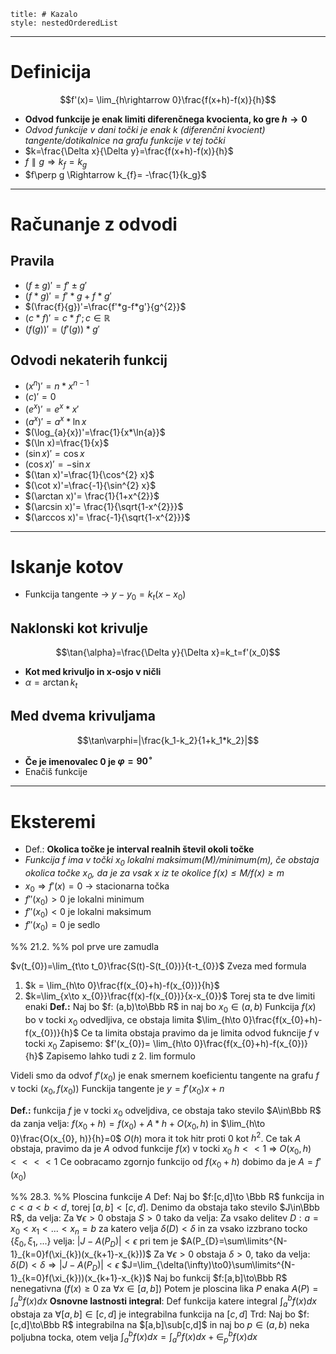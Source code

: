 ```table-of-contents
title: # Kazalo
style: nestedOrderedList
```
---
# Definicija
$$f'(x)= \lim_{h\rightarrow 0}\frac{f(x+h)-f(x)}{h}$$
- **Odvod funkcije je enak limiti diferenčnega kvocienta, ko gre $h \rightarrow 0$**
- *Odvod funkcije v dani točki je enak $k$ (diferenčni kvocient) tangente/dotikalnice na grafu funkcije v tej točki*
- $k=\frac{\Delta x}{\Delta y}=\frac{f(x+h)-f(x)}{h}$
- $f\parallel g \Rightarrow k_f=k_g$
- $f\perp g \Rightarrow k_{f}= -\frac{1}{k_g}$
---
# Računanje z odvodi
## Pravila
- $(f\pm g)'=f' \pm g'$
- $(f * g)' = f'*g + f*g'$
- $(\frac{f}{g})'=\frac{f'*g-f*g'}{g^{2}}$
- $(c*f)'=c*f'; c\in\mathbb{R}$
- $(f(g))'=(f'(g))*g'$
## Odvodi nekaterih funkcij
- $(x^n)'=n*x^{n-1}$
- $(c)' = 0$
- $(e^{x})'=e^{x}*x'$
- $(a^{x})'=a^{x}*\ln{x}$
- $(\log_{a}{x})'=\frac{1}{x*\ln{a}}$
- $(\ln x)=\frac{1}{x}$
- $(\sin x)'=\cos x$
- $(\cos x)'=-\sin x$
- $(\tan x)'=\frac{1}{\cos^{2} x}$
- $(\cot x)'=\frac{-1}{\sin^{2} x}$
- $(\arctan x)'= \frac{1}{1+x^{2}}$
- $(\arcsin x)'= \frac{1}{\sqrt{1-x^{2}}}$
- $(\arccos x)'= \frac{-1}{\sqrt{1-x^{2}}}$
---
# Iskanje kotov
- Funkcija tangente -> $y-y_{0}=k_{t}(x-x_{0})$
## Naklonski kot krivulje
$$\tan{\alpha}=\frac{\Delta y}{\Delta x}=k_t=f'(x_0)$$
- **Kot med krivuljo in x-osjo v ničli**
- $\alpha=\arctan k_t$ 
## Med dvema krivuljama
$$\tan\varphi=|\frac{k_1-k_2}{1+k_1*k_2}|$$
- **Če je imenovalec 0 je $\varphi=90^{ \circ }$**
- Enačiš funkcije
---
# Eksteremi
- Def.: **Okolica točke je interval realnih števil okoli točke**
- *Funkcija $f$ ima v točki $x_{0}$ lokalni maksimum($M$)/minimum($m$), če obstaja okolica točke $x_0$, da je za vsak $x$ iz te okolice $f(x)\leq M$/$f(x)\geq m$*
- $x_{0} \Rightarrow f'(x)=0$ -> stacionarna točka
- $f''(x_{0})\gt0$ je lokalni minimum
- $f''(x_{0})\lt0$ je lokalni maksimum
- $f''(x_{0})=0$ je sedlo

%% 21.2. %%
pol prve ure zamudla 

$v(t_{0})=\lim_{t\to t_0}\frac{S(t)-S(t_{0})}{t-t_{0}}$
Zveza med formula
1. $k = \lim_{h\to 0}\frac{f(x_{0}+h)-f(x_{0})}{h}$
2. $k=\lim_{x\to x_{0}}\frac{f(x)-f(x_{0})}{x-x_{0}}$
Torej sta te dve limiti enaki
**Def.:** Naj bo $f: (a,b)\to\Bbb R$ in naj bo $x_{0}\in(a,b)$
Funkcija $f(x)$ bo v tocki $x_{0}$ odvedljiva, ce obstaja limita $\lim_{h\to 0}\frac{f(x_{0}+h)-f(x_{0})}{h}$
Ce ta limita obstaja pravimo da je limita odvod fukncije $f$ v tocki $x_{0}$
Zapisemo: $f'(x_{0})= \lim_{h\to 0}\frac{f(x_{0}+h)-f(x_{0})}{h}$
Zapisemo lahko tudi z 2. lim formulo

Videli smo da odvof $f'(x_{0})$ je enak smernem koeficientu tangente na grafu $f$ v tocki $(x_{0}, f(x_{0}))$
Funckija tangente je $y=f'(x_{0})x+n$

**Def.:** funkcija $f$ je v tocki $x_{0}$ odveljdiva, ce obstaja tako stevilo $A\in\Bbb R$ da zanja velja: $f(x_{0}+h)=f(x_{0})+A*h+O(x_{0}, h)$ in $\lim_{h\to 0}\frac{O(x_{0}, h)}{h}=0$
	$O(h)$ mora it tok hitr proti $0$ kot $h^{2}$.
Ce tak $A$ obstaja, pravimo da je $A$ odvod funkcije $f(x)$ v tocki $x_{0}$
	$h<<1$ => $O(x_{0}, h)<<<<1$
Ce oobracamo zgornjo funkcijo od $f(x_{0}+h)$ dobimo da je $A=f'(x_{0})$

%% 28.3. %%
Ploscina funkcije $A$
Def: Naj bo $f:[c,d]\to \Bbb R$ funkcija in $c<a<b<d$, torej $[a,b]<[c,d]$.
Denimo da obstaja tako stevilo $J\in\Bbb R$, da velja: Za $\forall\epsilon>0$ obstaja $S>0$  tako da velja: Za vsako delitev $D: a=x_{0}<x_{1}<...<x_{n}=b$ za katero velja $\delta(D)<\delta$ in za vsako izzbrano tocko $\{\xi_{0},\xi_{1},...\}$ velja: $|J-A(P_{D})|<\epsilon$ pri tem je $A(P_{D}=\sum\limits^{N-1}_{k=0}f(\xi_{k})(x_{k+1}-x_{k}))$
Za $\forall\epsilon>0$ obstaja $\delta>0$, tako da velja: $\delta(D)<\delta\Rightarrow|J-A(P_{D})|<\epsilon$
$J=\lim_{\delta(\infty)\to0}\sum\limits^{N-1}_{k=0}f(\xi_{k}))(x_{k+1}-x_{k})$
Naj bo funkcij $f:[a,b]\to\Bbb R$ nenegativna ($f(x)\ge0$ za $\forall x\in[a,b]$) Potem je ploscina lika $P$ enaka $A(P)=\int^{b}_{a}f(x)dx$
**Osnovne lastnosti integral**:
Def funkcija katere integral $\int^{b}_{a}f(x)dx$ obstaja za $\forall[a,b]\in[c,d]$ je integrabilna funkcija na $[c,d]$
Trd: Naj bo $f:[c,d]\to\Bbb R$ integrabilna  na $[a,b]\sub[c,d]$ in naj bo $p\in(a,b)$ neka poljubna tocka, otem velja $\int^{b}_{a}f(x)dx=\int_{a}^{p}f(x)dx+\in^{b}_{p}f(x)dx$
